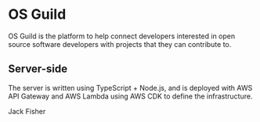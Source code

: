 # OS Guild 

OS Guild is the platform to help connect developers interested in open source software developers with projects that they can contribute to. 

## Server-side

The server is written using TypeScript + Node.js, and is deployed with AWS API Gateway and AWS Lambda using AWS CDK to define the infrastructure.

Jack Fisher
